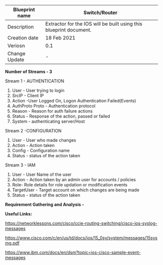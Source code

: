 | Blueprint name          | Switch/Router                                                      |
| ----------------------- | ------------------------------------------------------------------ |
| Description             | Extractor for the IOS will be built using this blueprint document. |
| Creation date | 18 Feb 2021                                                        |
| Veriosn                 | 0.1                                                            |
| Change Update           |  -                                                             |

**Number of Streams - 3**

Stream 1 - AUTHENTICATION

1. User - User trying to login
2. SrcIP - Client IP
3. Action -User Logged On, Logon Authentication Failed(Events)
4. AuthProto  Proto - Authentication protocol
5. Reason - Reason for auth failure actions
6. Status - Response of the action, passed or failed
7. System - authenticating server/Host

Stream 2 -CONFIGURATION

1. User - User who made changes
2. Action - Action taken
3. Config - Configuration name
4. Status - status of the action taken

Stream 3 - IAM

1. User - User Name of the user
2. Action - Action taken by an admin user for accounts / policies
3. Role- Role details for role updation or modification events
4. TargetUser - Target account on which changes are being made
5. Status - status of the action taken

**Requirement Gathering and Analysis -**

**Useful Links:**

https://networklessons.com/cisco/ccie-routing-switching/cisco-ios-syslog-messages

https://www.cisco.com/c/en/us/td/docs/ios/15_0sy/system/messages/15sysmg.pdf

https://www.ibm.com/docs/en/dsm?topic=ios-cisco-sample-event-messages
